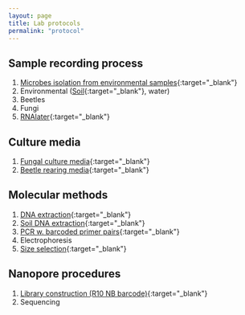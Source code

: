 ```yaml
---
layout: page
title: Lab protocols
permalink: "protocol"
---
```

## Sample recording process
1. [Microbes isolation from environmental samples](https://www.protocols.io/view/step-by-step-from-environmental-samples-to-preserv-n2bvj8mk5gk5/v1){:target="_blank"}<br>
2. Environmental ([Soil](https://protocols.io/view/soil-sample-citizen-scientists-chinese-ccedsta6.html){:target="_blank"}, water)
3. Beetles
4. Fungi
5. [RNAlater](https://www.protocols.io/view/rnalater-recipe-bp2l61w35vqe/v1){:target="_blank"}<br>

## Culture media
1. [Fungal culture media](https://protocols.io/view/mycology-media-b9eir3ce.html){:target="_blank"}<br>
2. [Beetle rearing media](https://www.protocols.io/view/beetle-rearing-media-cbhbsj2n.html){:target="_blank"}<br>

## Molecular methods
1. [DNA extraction](https://www.protocols.io/view/dna-extraction-v9-0-modified-bomb-czxsx7ne){:target="_blank"}<br>
2. [Soil DNA extraction](https://www.protocols.io/view/soil-sample-dna-extraction-supersoil-rm7vzbzj2vx1/v1){:target="_blank"}<br>
3. [PCR w. barcoded primer pairs](https://www.protocols.io/view/2-step-pcr-mixture-and-conditions-barcoded-head-pr-cvq8w5zw){:target="_blank"}<br>
4. Electrophoresis
5. [Size selection](https://www.protocols.io/view/size-selection-purification-bp2l695eklqe/v1){:target="_blank"}<br>

## Nanopore procedures
1. [Library construction (R10 NB barcode)](https://protocols.io/view/nanopore-library-preparation-for-r10-native-barcod-ejg7bcjzp.html){:target="_blank"}<br>
2. Sequencing

